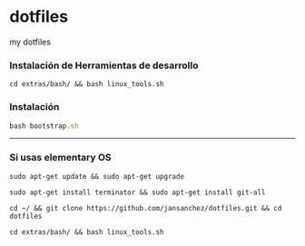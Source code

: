 dotfiles
========

my dotfiles

### Instalación de Herramientas de desarrollo

```
cd extras/bash/ && bash linux_tools.sh
```

### Instalación

```js
bash bootstrap.sh
```

-------------------------------------------------------

### Si usas elementary OS

```
sudo apt-get update && sudo apt-get upgrade
```

```
sudo apt-get install terminator && sudo apt-get install git-all
```

```
cd ~/ && git clone https://github.com/jansanchez/dotfiles.git && cd dotfiles
```

```
cd extras/bash/ && bash linux_tools.sh 
```

